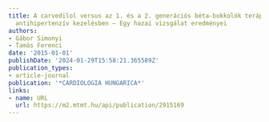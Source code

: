 ```yaml
---
title: A carvedilol versus az 1. és a 2. generációs béta-bokkolók terápiahűsége az
  antihipertenzív kezelésben – Egy hazai vizsgálat eredményei
authors:
- Gábor Simonyi
- Tamás Ferenci
date: '2015-01-01'
publishDate: '2024-01-29T15:58:21.365589Z'
publication_types:
- article-journal
publication: '*CARDIOLOGIA HUNGARICA*'
links:
- name: URL
  url: https://m2.mtmt.hu/api/publication/2915169
---
```

